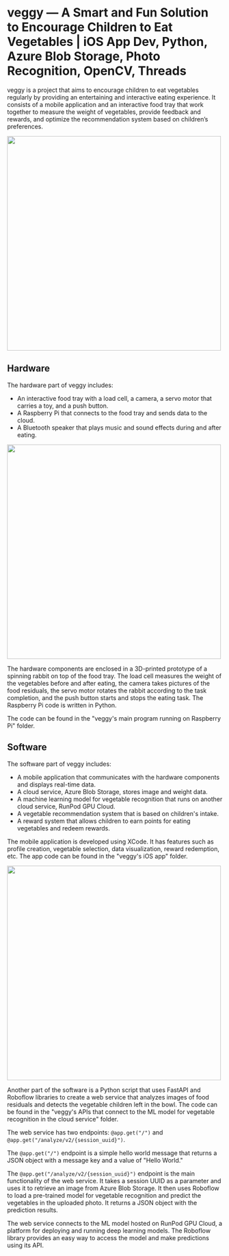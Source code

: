 # veggy — A Smart and Fun Solution to Encourage Children to Eat Vegetables | iOS App Dev, Python, Azure Blob Storage, Photo Recognition, OpenCV, Threads 

veggy is a project that aims to encourage children to eat vegetables regularly by providing an entertaining and interactive eating experience. It consists of a mobile application and an interactive food tray that work together to measure the weight of vegetables, provide feedback and rewards, and optimize the recommendation system based on children’s preferences. 

<kbd><img src="https://github.com/open-minded13/2023_veggy/assets/52095472/a6e42880-8750-4a06-a369-956254653c12.png" height="500px"/></kbd> 

## Hardware 

The hardware part of veggy includes: 

- An interactive food tray with a load cell, a camera, a servo motor that carries a toy, and a push button. 
- A Raspberry Pi that connects to the food tray and sends data to the cloud. 
- A Bluetooth speaker that plays music and sound effects during and after eating. 

<kbd><img src="https://github.com/open-minded13/2023_veggy/assets/52095472/ddf5aad0-7dae-467d-88df-d8f60abf2e16.png" height="500px"/></kbd> 

The hardware components are enclosed in a 3D-printed prototype of a spinning rabbit on top of the food tray. The load cell measures the weight of the vegetables before and after eating, the camera takes pictures of the food residuals, the servo motor rotates the rabbit according to the task completion, and the push button starts and stops the eating task. The Raspberry Pi code is written in Python. 

The code can be found in the "veggy's main program running on Raspberry Pi" folder. 

## Software 

The software part of veggy includes: 

- A mobile application that communicates with the hardware components and displays real-time data. 
- A cloud service, Azure Blob Storage, stores image and weight data. 
- A machine learning model for vegetable recognition that runs on another cloud service, RunPod GPU Cloud. 
- A vegetable recommendation system that is based on children's intake. 
- A reward system that allows children to earn points for eating vegetables and redeem rewards. 

The mobile application is developed using XCode. It has features such as profile creation, vegetable selection, data visualization, reward redemption, etc. The app code can be found in the "veggy's iOS app" folder. 

<kbd><img src="https://github.com/open-minded13/2023_veggy/assets/52095472/fe5ccba2-bcd2-4eda-b80e-34cfa81d81ab.png" height="500px"/></kbd>

Another part of the software is a Python script that uses FastAPI and Roboflow libraries to create a web service that analyzes images of food residuals and detects the vegetable children left in the bowl. The code can be found in the "veggy's APIs that connect to the ML model for vegetable recognition in the cloud service" folder. 

The web service has two endpoints: `@app.get("/")` and `@app.get("/analyze/v2/{session_uuid}")`.

The `@app.get("/")` endpoint is a simple hello world message that returns a JSON object with a message key and a value of "Hello World."

The `@app.get("/analyze/v2/{session_uuid}")` endpoint is the main functionality of the web service. It takes a session UUID as a parameter and uses it to retrieve an image from Azure Blob Storage. It then uses Roboflow to load a pre-trained model for vegetable recognition and predict the vegetables in the uploaded photo. It returns a JSON object with the prediction results.

The web service connects to the ML model hosted on RunPod GPU Cloud, a platform for deploying and running deep learning models. The Roboflow library provides an easy way to access the model and make predictions using its API.
